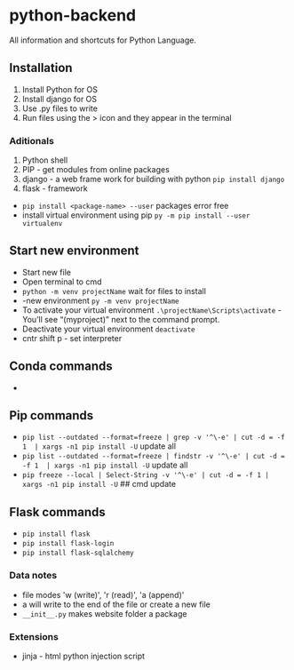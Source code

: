 # python-backend

All information and shortcuts for Python Language.

## Installation

1. Install Python for OS
2. Install django for OS
3. Use .py files to write
4. Run files using the > icon and they appear in the terminal

### Aditionals

1. Python shell
2. PIP - get modules from online packages
3. django - a web frame work for building with python `pip install django`
4. flask - framework

- `pip install <package-name> --user` packages error free
- install virtual environment using pip `py -m pip install --user virtualenv`

## Start new environment

- Start new file
- Open terminal to cmd
- `python -m venv projectName` wait for files to install
- -new environment `py -m venv projectName`
- To activate your virtual environment `.\projectName\Scripts\activate` - You’ll see “(myproject)” next to the command prompt.
- Deactivate your virtual environment `deactivate`
- cntr shift p - set interpreter

## Conda commands
- 
## Pip commands
- `pip list --outdated --format=freeze | grep -v '^\-e' | cut -d = -f 1  | xargs -n1 pip install -U` update all 
- `pip list --outdated --format=freeze | findstr -v '^\-e' | cut -d = -f 1  | xargs -n1 pip install -U` update all 
- `pip freeze --local | Select-String -v '^\-e' | cut -d = -f 1 | xargs -n1 pip install -U` ## cmd update
## Flask commands
- `pip install flask`
- `pip install flask-login`
- `pip install flask-sqlalchemy`
### Data notes
- file modes 'w (write)', 'r (read)', 'a (append)'
- a will write to the end of the file or create a new file
- `__init__.py` makes website folder a package

### Extensions
- jinja - html python injection script